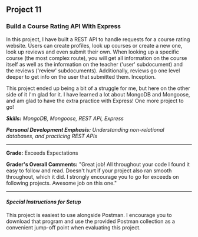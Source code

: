 ## Project 11
### Build a Course Rating API With Express

In this project, I have built a REST API to handle requests for a course rating website. Users can create profiles, look up courses or create a new one, look up reviews and even submit their own. When looking up a specific course (the most complex route), you will get all information on the course itself as well as the information on the teacher ('user' subdocument) and the reviews ('review' subdocuments). Additionally, reviews go one level deeper to get info on the user that submitted them. Inception.

This project ended up being a bit of a struggle for me, but here on the other side of it I'm glad for it. I have learned a lot about MongoDB and Mongoose, and am glad to have the extra practice with Express! One more project to go!

*__Skills:__ MongoDB, Mongoose, REST API, Express*

*__Personal Development Emphasis:__ Understanding non-relational databases, and practicing REST APIs*

---

__Grade:__ Exceeds Expectations

__Grader's Overall Comments:__ "Great job! All throughout your code I found it easy to follow and read. Doesn't hurt if your project also ran smooth throughout, which it did. I strongly encourage you to go for exceeds on following projects. Awesome job on this one."

---

#### _Special Instructions for Setup_

This project is easiest to use alongside Postman. I encourage you to download that program and use the provided Postman collection as a convenient jump-off point when evaluating this project.

